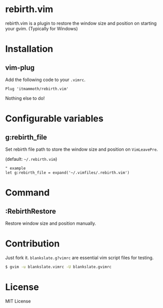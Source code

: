 # rebirth.vim

rebirth.vim is a plugin to restore the window size and position on starting your gvim. (Typically for Windows)

# Installation

## vim-plug

Add the following code to your `.vimrc`.

```
Plug 'itmammoth/rebirth.vim'
```

Nothing else to do!

# Configurable variables

## g:rebirth_file

Set rebirth file path to store the window size and position on `VimLeavePre`.

(default: `~/.rebirth.vim`)

```
" example
let g:rebirth_file = expand('~/.vimfiles/.rebirth.vim')
```

# Command

## :RebirthRestore

Restore window size and position manually.

# Contribution

Just fork it. `blankslate.g?vimrc` are essential vim script files for testing.

```bash
$ gvim -u blankslate.vimrc -U blankslate.gvimrc
```

# License

MIT License